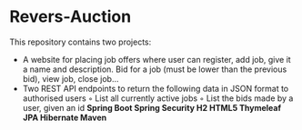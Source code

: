 # Revers-Auction

This repository contains two projects:
* A website for placing job offers where user can register, add job, give it a name and description. Bid for a job (must be lower than the previous bid), view job, close job...
* Two REST API endpoints to return the following data in JSON format to authorised users 
        ◦ List all currently active jobs 
        ◦ List the bids made by a user, given an id 
<b>Spring Boot Spring Security H2 HTML5 Thymeleaf JPA Hibernate Maven</b>